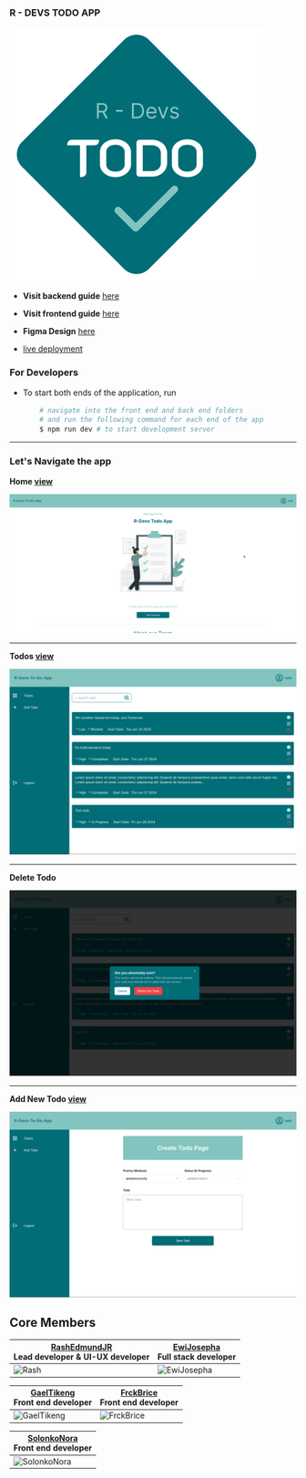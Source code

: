 ### R - DEVS TODO APP

![logo](./readme-assets/logo.png)

- __Visit backend guide__ [here](./back-end/README.md)

- __Visit frontend guide__ [here](./front-end//README.md)

- __Figma Design__ [here](https://www.figma.com/design/cq5g4GphhLoGT1pyMJZJWZ/To-do-app-(Community)?node-id=0-1&t=fI60FMwkjA8H5gur-0)

- [live deployment](https://r-dev-to-do.vercel.app/todos)

### For Developers

- To start both ends of the application, run

    ```bash
        # navigate into the front end and back end folders
        # and run the following command for each end of the app
        $ npm run dev # to start development server
    ```

---

### Let's Navigate the app

__Home [view](https://r-dev-to-do.vercel.app/todos)__

![home](./readme-assets/r-dev-todo-home.png)

---

__Todos [view](https://r-dev-to-do.vercel.app/todos)__

![all task](./readme-assets/todo-todos.png)

---

__Delete Todo__

![delete todo](./readme-assets/todo-delete-todo.png)

---

__Add New Todo [view](https://r-dev-to-do.vercel.app/todos/add-new/)__

![add new](./readme-assets/todo-add-new.png)

## __Core Members__

| [RashEdmundJR](https://github.com/rashjredmund) <br /> Lead developer & UI-UX developer     | [EwiJosepha](https://github.com/ewijosepha) <br /> Full stack developer       |
| ------------------------------------------------------------------------------------------- | ----------------------------------------------------------------------------- |
| ![Rash](https://github.com/rashjredmund.png)                                                | ![EwiJosepha](https://github.com/ewijosepha.png)                              |

| [GaelTikeng](https://github.com/gaeltikeng) <br /> Front end developer                      | [FrckBrice](https://github.com/frckbrice) <br /> Front end developer          |
| ------------------------------------------------------------------------------------------- | ----------------------------------------------------------------------------- |
| ![GaelTikeng](https://github.com/gaeltikeng.png)                                            | ![FrckBrice](https://github.com/frckbrice.png)                                |

| [SolonkoNora](https://github.com/solonkonora) <br /> Front end developer
| ---------------------------------------------------------------------------------------------------------------------------------------------------------------------------- |
| ![SolonkoNora](https://github.com/solonkonora.png)
